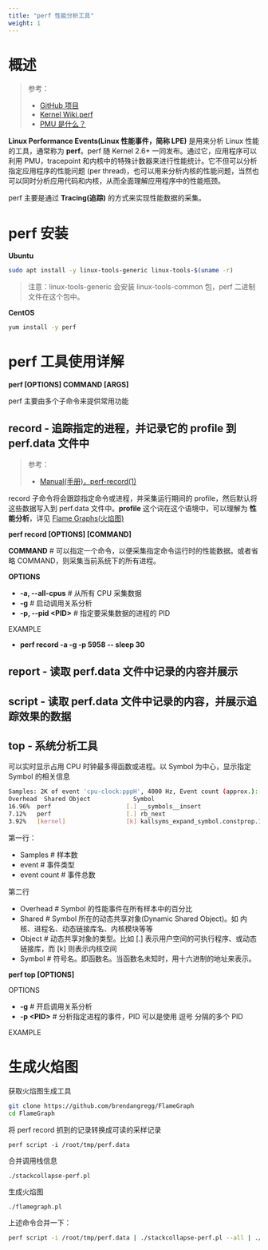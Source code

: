 ```yaml
---
title: "perf 性能分析工具"
weight: 1
---
```


# 概述

> 参考：
>
> - [GitHub 项目](https://github.com/torvalds/linux/tree/master/tools/perf)
> - [Kernel Wiki,perf](https://perf.wiki.kernel.org/index.php/Main_Page)
> - [PMU 是什么？](https://qastack.cn/unix/326621/what-are-kernel-pmu-event-s-in-perf-events-list)

**Linux Performance Events(Linux 性能事件，简称 LPE)** 是用来分析 Linux 性能的工具，通常称为 **perf**。perf 随 Kernel 2.6+ 一同发布。通过它，应用程序可以利用 PMU，tracepoint 和内核中的特殊计数器来进行性能统计。它不但可以分析指定应用程序的性能问题 (per thread)，也可以用来分析内核的性能问题，当然也可以同时分析应用代码和内核，从而全面理解应用程序中的性能瓶颈。

perf 主要是通过 **Tracing(追踪)** 的方式来实现性能数据的采集。

# perf 安装

**Ubuntu**

```bash
sudo apt install -y linux-tools-generic linux-tools-$(uname -r)
```

> 注意：linux-tools-generic 会安装 linux-tools-common 包，perf 二进制文件在这个包中。

**CentOS**

```bash
yum install -y perf
```

# perf 工具使用详解

**perf \[OPTIONS] COMMAND \[ARGS]**

perf 主要由多个子命令来提供常用功能

## record - 追踪指定的进程，并记录它的 profile 到 perf.data 文件中

> 参考：
>
> - [Manual(手册)，perf-record(1)](https://man7.org/linux/man-pages/man1/perf-record.1.html)

record 子命令将会跟踪指定命令或进程，并采集运行期间的 profile，然后默认将这些数据写入到 perf.data 文件中。**profile** 这个词在这个语境中，可以理解为 **性能分析**，详见 [Flame Graphs(火焰图)](/docs/6.可观测性/性能优化/Flame%20Graphs(火焰图).md)

**perf record \[OPTIONS] \[COMMAND]**

**COMMAND** # 可以指定一个命令，以便采集指定命令运行时的性能数据。或者省略 COMMAND，则采集当前系统下的所有进程。

**OPTIONS**

- **-a, --all-cpus** # 从所有 CPU 采集数据
- **-g** # 启动调用关系分析
- **-p, --pid \<PID>** # 指定要采集数据的进程的 PID

EXAMPLE

- **perf record -a -g -p 5958 -- sleep 30**

## report - 读取 perf.data 文件中记录的内容并展示

## script - 读取 perf.data 文件中记录的内容，并展示追踪效果的数据

## top - 系统分析工具

可以实时显示占用 CPU 时钟最多得函数或进程。以 Symbol 为中心，显示指定 Symbol 的相关信息

```bash
Samples: 2K of event 'cpu-clock:pppH', 4000 Hz, Event count (approx.): 317933941 lost: 0/0 drop: 0/0
Overhead  Shared Object            Symbol
16.96%  perf                     [.] __symbols__insert
7.12%   perf                     [.] rb_next
3.92%   [kernel]                 [k] kallsyms_expand_symbol.constprop.1
```

第一行：

- Samples # 样本数
- event # 事件类型
- event count # 事件总数

第二行

- Overhead # Symbol 的性能事件在所有样本中的百分比
- Shared # Symbol 所在的动态共享对象(Dynamic Shared Object)。如 内核、进程名、动态链接库名、内核模块等等
- Object # 动态共享对象的类型。比如 \[.] 表示用户空间的可执行程序、或动态链接库，而 \[k] 则表示内核空间
- Symbol # 符号名。即函数名。当函数名未知时，用十六进制的地址来表示。

**perf top \[OPTIONS]**

OPTIONS

- **-g** # 开启调用关系分析
- **-p \<PID>** # 分析指定进程的事件，PID 可以是使用 逗号 分隔的多个 PID

EXAMPLE

# 生成火焰图

获取火焰图生成工具

```bash
git clone https://github.com/brendangregg/FlameGraph
cd FlameGraph
```

将 perf record 抓到的记录转换成可读的采样记录

`perf script -i /root/tmp/perf.data`

合并调用栈信息

`./stackcollapse-perf.pl`

生成火焰图

`./flamegraph.pl`

上述命令合并一下：

```bash
perf script -i /root/tmp/perf.data | ./stackcollapse-perf.pl --all | ./flamegraph.pl > /root/tmp/flame.svg
```

